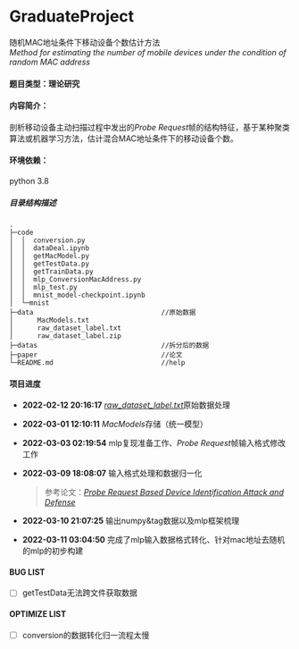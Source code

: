 # GraduateProject
随机MAC地址条件下移动设备个数估计方法  
*Method for estimating the number of mobile devices under the condition of random MAC address*

#### 题目类型：理论研究

#### 内容简介：
剖析移动设备主动扫描过程中发出的*Probe Request*帧的结构特征，基于某种聚类算法或机器学习方法，估计混合MAC地址条件下的移动设备个数。 

#### 环境依赖：

python 3.8

##### 目录结构描述

```
.
├─code
│  │  conversion.py
│  │  dataDeal.ipynb
│  │  getMacModel.py
│  │  getTestData.py
│  │  getTrainData.py
│  │  mlp_ConversionMacAddress.py
│  │  mlp_test.py
│  │  mnist_model-checkpoint.ipynb   
│  └─mnist                  
├─data                                //原始数据
│      MacModels.txt
│      raw_dataset_label.txt
│      raw_dataset_label.zip    
├─datas                               //拆分后的数据
├─paper                               //论文
└─README.md                           //help
```
#### 项目进度

- **2022-02-12 20:16:17**    [*raw_dataset_label.txt*](https://github.com/DongTin/GraduationProject/blob/main/data/raw_dataset_label.txt)原始数据处理 

- **2022-03-01 12:10:11**     *MacModels*存储（统一模型）  

- **2022-03-03 02:19:54**     mlp复现准备工作、*Probe Request*帧输入格式修改工作  

- **2022-03-09 18:08:07**     输入格式处理和数据归一化

    > 参考论文：[*Probe Request Based Device Identification Attack and Defense*](https://github.com/DongTin/GraduationProject/blob/main/paper/Probe%20Request%20Based%20Device%20Identification%20Attack%20and%20Defense.pdf)
- **2022-03-10 21:07:25**     输出numpy&tag数据以及mlp框架梳理
- **2022-03-11 03:04:50**     完成了mlp输入数据格式转化、针对mac地址去随机的mlp的初步构建

#### BUG LIST
- [ ]  getTestData无法跨文件获取数据

#### OPTIMIZE LIST
- [ ]  conversion的数据转化归一流程太慢